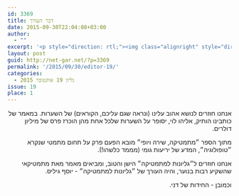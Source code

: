 ```yaml
---
id: 3369
title: דבר העורך
date: 2015-09-30T22:04:08+03:00
author:
  - ""
excerpt: '<p style="direction: rtl;"><img class="alignright" style="direction: rtl;" src="{{site.baseurl}}/assets/img/2014/01/orech.jpg" alt="רון אהרוני,הפקולטה למתמטיקה, הטכניון" width="120" height="120" />אנחנו חוזרים לנושא אהוב עלינו של השערות. במאמר של אליהו לוי יסופר על השערות שלכל אחת מהן הוכרז פרס של מיליון דולרים. מתוך ״מתמטיקה, שירה ויופי״ מובא הפעם פרק על תחום מתמטי שנקרא ״טופולוגיה״, המדע של יריעות גומי. בנוסף, אנחנו מביאים מאמר של יוסף גיליס מ״גליונות למתמטיקה״ הישן והטוב, וכמובן - החידות של דני. קריאה מהנה.</p>'
layout: post
guid: http://net-gar.net/?p=3369
permalink: '/2015/09/30/editor-19/'
categories:
  - גליון 19 אוקטובר 2015
issue: 19
place: 1
---
```

<p style="direction: rtl; text-align: right;">
  אנחנו חוזרים לנושא אהוב עלינו (ונראה שגם עליכם, הקוראים) של השערות. במאמר של כותבינו הותיק, אליהו לוי, יסופר על השערות שלכל אחת מהן הוכרז פרס של מיליון דולרים.
</p>

<p style="direction: rtl; text-align: right;">
  מתוך הספר ״מתמטיקה, שירה ויופי״ מובא הפעם פרק על תחום מתמטי שנקרא ״טופולוגיה״, המדע של יריעות גומי (מממד כלשהו!).
</p>

<p style="direction: rtl; text-align: right;">
  אנחנו חוזרים ל״גליונות למתמטיקה״ הישן והטוב, ומביאים מאמר מאת מתמטיקאי שהשקיע רבות בנוער, והיה העורך של ״גליונות למתמטיקה״ - יוסף גיליס.
</p>

<p style="direction: rtl; text-align: right;">
  וכמובן - החידות של דני.
</p>